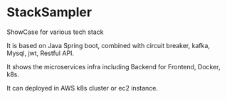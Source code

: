 # StackSampler

ShowCase for various tech stack

It is based on Java Spring boot, combined with circuit breaker, kafka, Mysql, jwt, Restful API.

It shows the microservices infra including Backend for Frontend, Docker, k8s.

It can deployed in AWS k8s cluster or ec2 instance.
